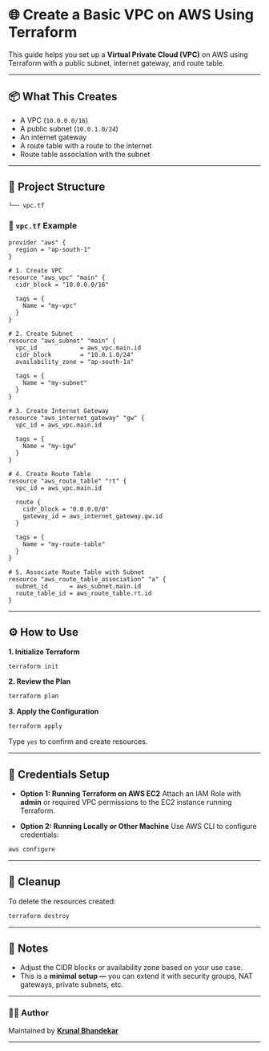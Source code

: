 # 🌐 Create a Basic VPC on AWS Using Terraform

This guide helps you set up a **Virtual Private Cloud (VPC)** on AWS using Terraform with a public subnet, internet gateway, and route table.

---

## 📦 What This Creates

- A VPC (`10.0.0.0/16`)
- A public subnet (`10.0.1.0/24`)
- An internet gateway
- A route table with a route to the internet
- Route table association with the subnet

---

## 🧱 Project Structure

```bash
└── vpc.tf
```

### 📜 `vpc.tf` Example

```hcl
provider "aws" {
  region = "ap-south-1"
}

# 1. Create VPC
resource "aws_vpc" "main" {
  cidr_block = "10.0.0.0/16"

  tags = {
    Name = "my-vpc"
  }
}

# 2. Create Subnet
resource "aws_subnet" "main" {
  vpc_id            = aws_vpc.main.id
  cidr_block        = "10.0.1.0/24"
  availability_zone = "ap-south-1a"

  tags = {
    Name = "my-subnet"
  }
}

# 3. Create Internet Gateway
resource "aws_internet_gateway" "gw" {
  vpc_id = aws_vpc.main.id

  tags = {
    Name = "my-igw"
  }
}

# 4. Create Route Table
resource "aws_route_table" "rt" {
  vpc_id = aws_vpc.main.id

  route {
    cidr_block = "0.0.0.0/0"
    gateway_id = aws_internet_gateway.gw.id
  }

  tags = {
    Name = "my-route-table"
  }
}

# 5. Associate Route Table with Subnet
resource "aws_route_table_association" "a" {
  subnet_id      = aws_subnet.main.id
  route_table_id = aws_route_table.rt.id
}
```

---

## ⚙️ How to Use

**1. Initialize Terraform**

```bash
terraform init
```

**2. Review the Plan**

```bash
terraform plan
```

**3. Apply the Configuration**

```bash
terraform apply
```

Type `yes` to confirm and create resources.

---

## 🔐 Credentials Setup

- **Option 1: Running Terraform on AWS EC2**
  Attach an IAM Role with **admin** or required VPC permissions to the EC2 instance running Terraform.

- **Option 2: Running Locally or Other Machine**
  Use AWS CLI to configure credentials:

```bash
aws configure
```

---

## 🧹 Cleanup

To delete the resources created:

```bash
terraform destroy
```

---

## 🧠 Notes

- Adjust the CIDR blocks or availability zone based on your use case.
- This is a **minimal setup —** you can extend it with security groups, NAT gateways, private subnets, etc.

---

### 👨‍💻 Author

Maintained by **[Krunal Bhandekar](https://www.linkedin.com/in/krunal-bhandekar/)**

---
